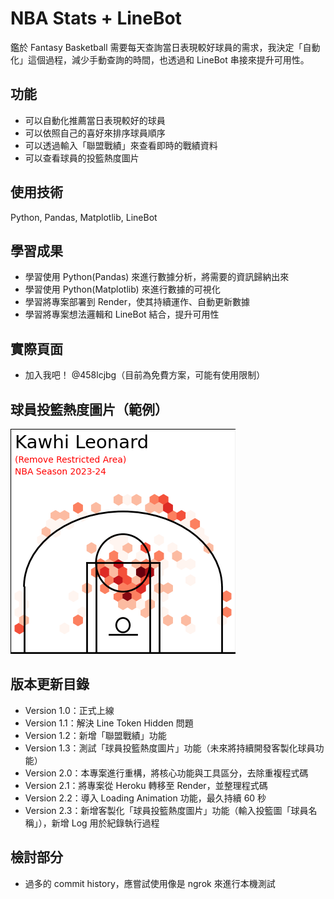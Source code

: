 # NBA Stats + LineBot

鑑於 Fantasy Basketball 需要每天查詢當日表現較好球員的需求，我決定「自動化」這個過程，減少手動查詢的時間，也透過和 LineBot 串接來提升可用性。

## 功能

- 可以自動化推薦當日表現較好的球員
- 可以依照自己的喜好來排序球員順序
- 可以透過輸入「聯盟戰績」來查看即時的戰績資料
- 可以查看球員的投籃熱度圖片

## 使用技術

Python, Pandas, Matplotlib, LineBot

## 學習成果

- 學習使用 Python(Pandas) 來進行數據分析，將需要的資訊歸納出來
- 學習使用 Python(Matplotlib) 來進行數據的可視化
- 學習將專案部署到 Render，使其持續運作、自動更新數據
- 學習將專案想法邏輯和 LineBot 結合，提升可用性

## 實際頁面

- 加入我吧！ @458lcjbg（目前為免費方案，可能有使用限制）

## 球員投籃熱度圖片（範例）

![image](https://github.com/Alex900806/NBA-Stats-LineBot/blob/main/demo/Kawhi_Leonard_shot_chart_demo.png)

## 版本更新目錄

- Version 1.0：正式上線
- Version 1.1：解決 Line Token Hidden 問題
- Version 1.2：新增「聯盟戰績」功能
- Version 1.3：測試「球員投籃熱度圖片」功能（未來將持續開發客製化球員功能）
- Version 2.0：本專案進行重構，將核心功能與工具區分，去除重複程式碼
- Version 2.1：將專案從 Heroku 轉移至 Render，並整理程式碼
- Version 2.2：導入 Loading Animation 功能，最久持續 60 秒
- Version 2.3：新增客製化「球員投籃熱度圖片」功能（輸入投籃圖「球員名稱」），新增 Log 用於紀錄執行過程

## 檢討部分

- 過多的 commit history，應嘗試使用像是 ngrok 來進行本機測試
